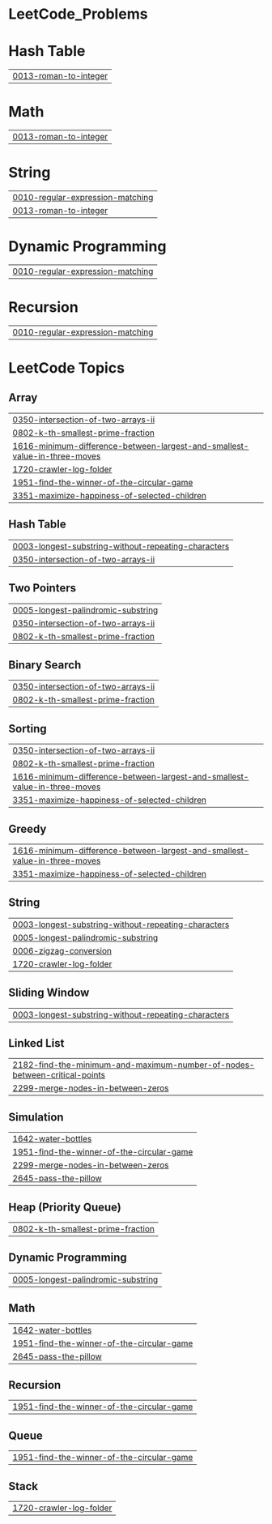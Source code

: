 # LeetCode_Problems


# Hash Table
|  |
| ------- |
| [0013-roman-to-integer](https://github.com/vamshi533/LeetCode_Problems/tree/master/0013-roman-to-integer) |
# Math
|  |
| ------- |
| [0013-roman-to-integer](https://github.com/vamshi533/LeetCode_Problems/tree/master/0013-roman-to-integer) |
# String
|  |
| ------- |
| [0010-regular-expression-matching](https://github.com/vamshi533/LeetCode_Problems/tree/master/0010-regular-expression-matching) |
| [0013-roman-to-integer](https://github.com/vamshi533/LeetCode_Problems/tree/master/0013-roman-to-integer) |
# Dynamic Programming
|  |
| ------- |
| [0010-regular-expression-matching](https://github.com/vamshi533/LeetCode_Problems/tree/master/0010-regular-expression-matching) |
# Recursion
|  |
| ------- |
| [0010-regular-expression-matching](https://github.com/vamshi533/LeetCode_Problems/tree/master/0010-regular-expression-matching) |
<!---LeetCode Topics Start-->
# LeetCode Topics
## Array
|  |
| ------- |
| [0350-intersection-of-two-arrays-ii](https://github.com/vamshi533/LeetCode_Problems/tree/master/0350-intersection-of-two-arrays-ii) |
| [0802-k-th-smallest-prime-fraction](https://github.com/vamshi533/LeetCode_Problems/tree/master/0802-k-th-smallest-prime-fraction) |
| [1616-minimum-difference-between-largest-and-smallest-value-in-three-moves](https://github.com/vamshi533/LeetCode_Problems/tree/master/1616-minimum-difference-between-largest-and-smallest-value-in-three-moves) |
| [1720-crawler-log-folder](https://github.com/vamshi533/LeetCode_Problems/tree/master/1720-crawler-log-folder) |
| [1951-find-the-winner-of-the-circular-game](https://github.com/vamshi533/LeetCode_Problems/tree/master/1951-find-the-winner-of-the-circular-game) |
| [3351-maximize-happiness-of-selected-children](https://github.com/vamshi533/LeetCode_Problems/tree/master/3351-maximize-happiness-of-selected-children) |
## Hash Table
|  |
| ------- |
| [0003-longest-substring-without-repeating-characters](https://github.com/vamshi533/LeetCode_Problems/tree/master/0003-longest-substring-without-repeating-characters) |
| [0350-intersection-of-two-arrays-ii](https://github.com/vamshi533/LeetCode_Problems/tree/master/0350-intersection-of-two-arrays-ii) |
## Two Pointers
|  |
| ------- |
| [0005-longest-palindromic-substring](https://github.com/vamshi533/LeetCode_Problems/tree/master/0005-longest-palindromic-substring) |
| [0350-intersection-of-two-arrays-ii](https://github.com/vamshi533/LeetCode_Problems/tree/master/0350-intersection-of-two-arrays-ii) |
| [0802-k-th-smallest-prime-fraction](https://github.com/vamshi533/LeetCode_Problems/tree/master/0802-k-th-smallest-prime-fraction) |
## Binary Search
|  |
| ------- |
| [0350-intersection-of-two-arrays-ii](https://github.com/vamshi533/LeetCode_Problems/tree/master/0350-intersection-of-two-arrays-ii) |
| [0802-k-th-smallest-prime-fraction](https://github.com/vamshi533/LeetCode_Problems/tree/master/0802-k-th-smallest-prime-fraction) |
## Sorting
|  |
| ------- |
| [0350-intersection-of-two-arrays-ii](https://github.com/vamshi533/LeetCode_Problems/tree/master/0350-intersection-of-two-arrays-ii) |
| [0802-k-th-smallest-prime-fraction](https://github.com/vamshi533/LeetCode_Problems/tree/master/0802-k-th-smallest-prime-fraction) |
| [1616-minimum-difference-between-largest-and-smallest-value-in-three-moves](https://github.com/vamshi533/LeetCode_Problems/tree/master/1616-minimum-difference-between-largest-and-smallest-value-in-three-moves) |
| [3351-maximize-happiness-of-selected-children](https://github.com/vamshi533/LeetCode_Problems/tree/master/3351-maximize-happiness-of-selected-children) |
## Greedy
|  |
| ------- |
| [1616-minimum-difference-between-largest-and-smallest-value-in-three-moves](https://github.com/vamshi533/LeetCode_Problems/tree/master/1616-minimum-difference-between-largest-and-smallest-value-in-three-moves) |
| [3351-maximize-happiness-of-selected-children](https://github.com/vamshi533/LeetCode_Problems/tree/master/3351-maximize-happiness-of-selected-children) |
## String
|  |
| ------- |
| [0003-longest-substring-without-repeating-characters](https://github.com/vamshi533/LeetCode_Problems/tree/master/0003-longest-substring-without-repeating-characters) |
| [0005-longest-palindromic-substring](https://github.com/vamshi533/LeetCode_Problems/tree/master/0005-longest-palindromic-substring) |
| [0006-zigzag-conversion](https://github.com/vamshi533/LeetCode_Problems/tree/master/0006-zigzag-conversion) |
| [1720-crawler-log-folder](https://github.com/vamshi533/LeetCode_Problems/tree/master/1720-crawler-log-folder) |
## Sliding Window
|  |
| ------- |
| [0003-longest-substring-without-repeating-characters](https://github.com/vamshi533/LeetCode_Problems/tree/master/0003-longest-substring-without-repeating-characters) |
## Linked List
|  |
| ------- |
| [2182-find-the-minimum-and-maximum-number-of-nodes-between-critical-points](https://github.com/vamshi533/LeetCode_Problems/tree/master/2182-find-the-minimum-and-maximum-number-of-nodes-between-critical-points) |
| [2299-merge-nodes-in-between-zeros](https://github.com/vamshi533/LeetCode_Problems/tree/master/2299-merge-nodes-in-between-zeros) |
## Simulation
|  |
| ------- |
| [1642-water-bottles](https://github.com/vamshi533/LeetCode_Problems/tree/master/1642-water-bottles) |
| [1951-find-the-winner-of-the-circular-game](https://github.com/vamshi533/LeetCode_Problems/tree/master/1951-find-the-winner-of-the-circular-game) |
| [2299-merge-nodes-in-between-zeros](https://github.com/vamshi533/LeetCode_Problems/tree/master/2299-merge-nodes-in-between-zeros) |
| [2645-pass-the-pillow](https://github.com/vamshi533/LeetCode_Problems/tree/master/2645-pass-the-pillow) |
## Heap (Priority Queue)
|  |
| ------- |
| [0802-k-th-smallest-prime-fraction](https://github.com/vamshi533/LeetCode_Problems/tree/master/0802-k-th-smallest-prime-fraction) |
## Dynamic Programming
|  |
| ------- |
| [0005-longest-palindromic-substring](https://github.com/vamshi533/LeetCode_Problems/tree/master/0005-longest-palindromic-substring) |
## Math
|  |
| ------- |
| [1642-water-bottles](https://github.com/vamshi533/LeetCode_Problems/tree/master/1642-water-bottles) |
| [1951-find-the-winner-of-the-circular-game](https://github.com/vamshi533/LeetCode_Problems/tree/master/1951-find-the-winner-of-the-circular-game) |
| [2645-pass-the-pillow](https://github.com/vamshi533/LeetCode_Problems/tree/master/2645-pass-the-pillow) |
## Recursion
|  |
| ------- |
| [1951-find-the-winner-of-the-circular-game](https://github.com/vamshi533/LeetCode_Problems/tree/master/1951-find-the-winner-of-the-circular-game) |
## Queue
|  |
| ------- |
| [1951-find-the-winner-of-the-circular-game](https://github.com/vamshi533/LeetCode_Problems/tree/master/1951-find-the-winner-of-the-circular-game) |
## Stack
|  |
| ------- |
| [1720-crawler-log-folder](https://github.com/vamshi533/LeetCode_Problems/tree/master/1720-crawler-log-folder) |
<!---LeetCode Topics End-->
